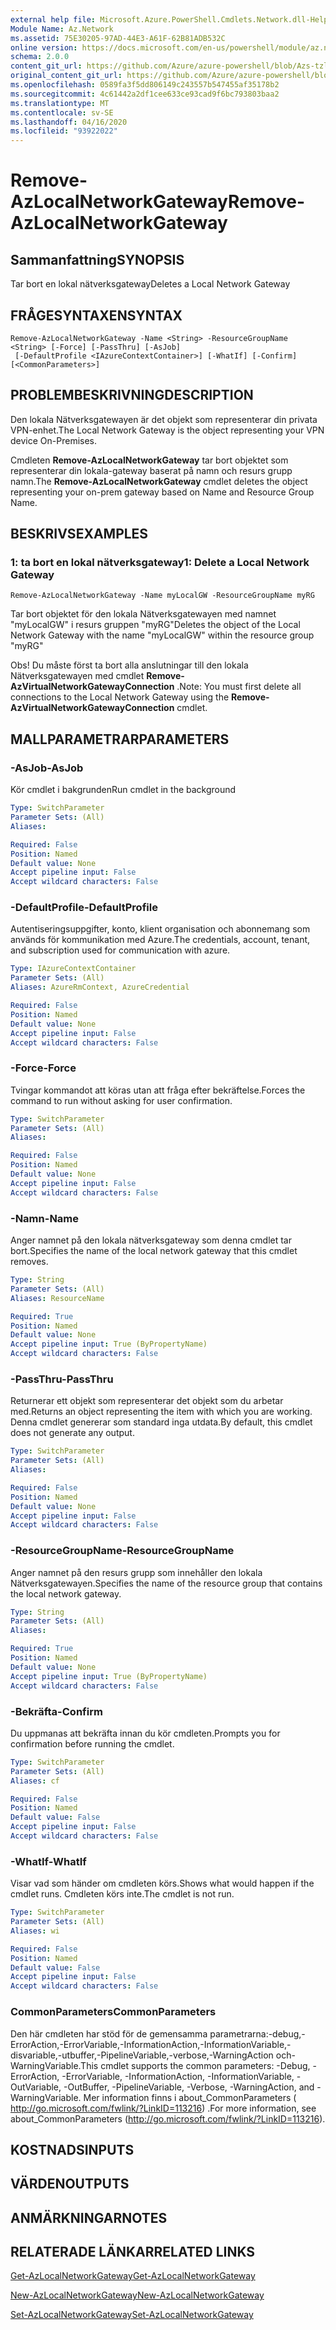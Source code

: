 ```yaml
---
external help file: Microsoft.Azure.PowerShell.Cmdlets.Network.dll-Help.xml
Module Name: Az.Network
ms.assetid: 75E30205-97AD-44E3-A61F-62B81ADB532C
online version: https://docs.microsoft.com/en-us/powershell/module/az.network/remove-azlocalnetworkgateway
schema: 2.0.0
content_git_url: https://github.com/Azure/azure-powershell/blob/Azs-tzl/src/Network/Network/help/Remove-AzLocalNetworkGateway.md
original_content_git_url: https://github.com/Azure/azure-powershell/blob/Azs-tzl/src/Network/Network/help/Remove-AzLocalNetworkGateway.md
ms.openlocfilehash: 0589fa3f5dd806149c243557b547455af35178b2
ms.sourcegitcommit: 4c61442a2df1cee633ce93cad9f6bc793803baa2
ms.translationtype: MT
ms.contentlocale: sv-SE
ms.lasthandoff: 04/16/2020
ms.locfileid: "93922022"
---
```

# <span data-ttu-id="02fbd-101">Remove-AzLocalNetworkGateway</span><span class="sxs-lookup"><span data-stu-id="02fbd-101">Remove-AzLocalNetworkGateway</span></span>

## <span data-ttu-id="02fbd-102">Sammanfattning</span><span class="sxs-lookup"><span data-stu-id="02fbd-102">SYNOPSIS</span></span>
<span data-ttu-id="02fbd-103">Tar bort en lokal nätverksgateway</span><span class="sxs-lookup"><span data-stu-id="02fbd-103">Deletes a Local Network Gateway</span></span>

## <span data-ttu-id="02fbd-104">FRÅGESYNTAXEN</span><span class="sxs-lookup"><span data-stu-id="02fbd-104">SYNTAX</span></span>

```
Remove-AzLocalNetworkGateway -Name <String> -ResourceGroupName <String> [-Force] [-PassThru] [-AsJob]
 [-DefaultProfile <IAzureContextContainer>] [-WhatIf] [-Confirm] [<CommonParameters>]
```

## <span data-ttu-id="02fbd-105">PROBLEMBESKRIVNING</span><span class="sxs-lookup"><span data-stu-id="02fbd-105">DESCRIPTION</span></span>
<span data-ttu-id="02fbd-106">Den lokala Nätverksgatewayen är det objekt som representerar din privata VPN-enhet.</span><span class="sxs-lookup"><span data-stu-id="02fbd-106">The Local Network Gateway is the object representing your VPN device On-Premises.</span></span>

<span data-ttu-id="02fbd-107">Cmdleten **Remove-AzLocalNetworkGateway** tar bort objektet som representerar din lokala-gateway baserat på namn och resurs grupp namn.</span><span class="sxs-lookup"><span data-stu-id="02fbd-107">The **Remove-AzLocalNetworkGateway** cmdlet deletes the object representing your on-prem gateway based on Name and Resource Group Name.</span></span>

## <span data-ttu-id="02fbd-108">BESKRIVS</span><span class="sxs-lookup"><span data-stu-id="02fbd-108">EXAMPLES</span></span>

### <span data-ttu-id="02fbd-109">1: ta bort en lokal nätverksgateway</span><span class="sxs-lookup"><span data-stu-id="02fbd-109">1: Delete a Local Network Gateway</span></span>
```
Remove-AzLocalNetworkGateway -Name myLocalGW -ResourceGroupName myRG
```

<span data-ttu-id="02fbd-110">Tar bort objektet för den lokala Nätverksgatewayen med namnet "myLocalGW" i resurs gruppen "myRG"</span><span class="sxs-lookup"><span data-stu-id="02fbd-110">Deletes the object of the Local Network Gateway with the name "myLocalGW" within the resource group "myRG"</span></span>

<span data-ttu-id="02fbd-111">Obs! Du måste först ta bort alla anslutningar till den lokala Nätverksgatewayen med cmdlet **Remove-AzVirtualNetworkGatewayConnection** .</span><span class="sxs-lookup"><span data-stu-id="02fbd-111">Note: You must first delete all connections to the Local Network Gateway using the **Remove-AzVirtualNetworkGatewayConnection** cmdlet.</span></span>

## <span data-ttu-id="02fbd-112">MALLPARAMETRAR</span><span class="sxs-lookup"><span data-stu-id="02fbd-112">PARAMETERS</span></span>

### <span data-ttu-id="02fbd-113">-AsJob</span><span class="sxs-lookup"><span data-stu-id="02fbd-113">-AsJob</span></span>
<span data-ttu-id="02fbd-114">Kör cmdlet i bakgrunden</span><span class="sxs-lookup"><span data-stu-id="02fbd-114">Run cmdlet in the background</span></span>

```yaml
Type: SwitchParameter
Parameter Sets: (All)
Aliases: 

Required: False
Position: Named
Default value: None
Accept pipeline input: False
Accept wildcard characters: False
```

### <span data-ttu-id="02fbd-115">-DefaultProfile</span><span class="sxs-lookup"><span data-stu-id="02fbd-115">-DefaultProfile</span></span>
<span data-ttu-id="02fbd-116">Autentiseringsuppgifter, konto, klient organisation och abonnemang som används för kommunikation med Azure.</span><span class="sxs-lookup"><span data-stu-id="02fbd-116">The credentials, account, tenant, and subscription used for communication with azure.</span></span>

```yaml
Type: IAzureContextContainer
Parameter Sets: (All)
Aliases: AzureRmContext, AzureCredential

Required: False
Position: Named
Default value: None
Accept pipeline input: False
Accept wildcard characters: False
```

### <span data-ttu-id="02fbd-117">-Force</span><span class="sxs-lookup"><span data-stu-id="02fbd-117">-Force</span></span>
<span data-ttu-id="02fbd-118">Tvingar kommandot att köras utan att fråga efter bekräftelse.</span><span class="sxs-lookup"><span data-stu-id="02fbd-118">Forces the command to run without asking for user confirmation.</span></span>

```yaml
Type: SwitchParameter
Parameter Sets: (All)
Aliases: 

Required: False
Position: Named
Default value: None
Accept pipeline input: False
Accept wildcard characters: False
```

### <span data-ttu-id="02fbd-119">-Namn</span><span class="sxs-lookup"><span data-stu-id="02fbd-119">-Name</span></span>
<span data-ttu-id="02fbd-120">Anger namnet på den lokala nätverksgateway som denna cmdlet tar bort.</span><span class="sxs-lookup"><span data-stu-id="02fbd-120">Specifies the name of the local network gateway that this cmdlet removes.</span></span>

```yaml
Type: String
Parameter Sets: (All)
Aliases: ResourceName

Required: True
Position: Named
Default value: None
Accept pipeline input: True (ByPropertyName)
Accept wildcard characters: False
```

### <span data-ttu-id="02fbd-121">-PassThru</span><span class="sxs-lookup"><span data-stu-id="02fbd-121">-PassThru</span></span>
<span data-ttu-id="02fbd-122">Returnerar ett objekt som representerar det objekt som du arbetar med.</span><span class="sxs-lookup"><span data-stu-id="02fbd-122">Returns an object representing the item with which you are working.</span></span>
<span data-ttu-id="02fbd-123">Denna cmdlet genererar som standard inga utdata.</span><span class="sxs-lookup"><span data-stu-id="02fbd-123">By default, this cmdlet does not generate any output.</span></span>

```yaml
Type: SwitchParameter
Parameter Sets: (All)
Aliases: 

Required: False
Position: Named
Default value: None
Accept pipeline input: False
Accept wildcard characters: False
```

### <span data-ttu-id="02fbd-124">-ResourceGroupName</span><span class="sxs-lookup"><span data-stu-id="02fbd-124">-ResourceGroupName</span></span>
<span data-ttu-id="02fbd-125">Anger namnet på den resurs grupp som innehåller den lokala Nätverksgatewayen.</span><span class="sxs-lookup"><span data-stu-id="02fbd-125">Specifies the name of the resource group that contains the local network gateway.</span></span>

```yaml
Type: String
Parameter Sets: (All)
Aliases: 

Required: True
Position: Named
Default value: None
Accept pipeline input: True (ByPropertyName)
Accept wildcard characters: False
```

### <span data-ttu-id="02fbd-126">-Bekräfta</span><span class="sxs-lookup"><span data-stu-id="02fbd-126">-Confirm</span></span>
<span data-ttu-id="02fbd-127">Du uppmanas att bekräfta innan du kör cmdleten.</span><span class="sxs-lookup"><span data-stu-id="02fbd-127">Prompts you for confirmation before running the cmdlet.</span></span>

```yaml
Type: SwitchParameter
Parameter Sets: (All)
Aliases: cf

Required: False
Position: Named
Default value: False
Accept pipeline input: False
Accept wildcard characters: False
```

### <span data-ttu-id="02fbd-128">-WhatIf</span><span class="sxs-lookup"><span data-stu-id="02fbd-128">-WhatIf</span></span>
<span data-ttu-id="02fbd-129">Visar vad som händer om cmdleten körs.</span><span class="sxs-lookup"><span data-stu-id="02fbd-129">Shows what would happen if the cmdlet runs.</span></span>
<span data-ttu-id="02fbd-130">Cmdleten körs inte.</span><span class="sxs-lookup"><span data-stu-id="02fbd-130">The cmdlet is not run.</span></span>

```yaml
Type: SwitchParameter
Parameter Sets: (All)
Aliases: wi

Required: False
Position: Named
Default value: False
Accept pipeline input: False
Accept wildcard characters: False
```

### <span data-ttu-id="02fbd-131">CommonParameters</span><span class="sxs-lookup"><span data-stu-id="02fbd-131">CommonParameters</span></span>
<span data-ttu-id="02fbd-132">Den här cmdleten har stöd för de gemensamma parametrarna:-debug,-ErrorAction,-ErrorVariable,-InformationAction,-InformationVariable,-disvariable,-utbuffer,-PipelineVariable,-verbose,-WarningAction och-WarningVariable.</span><span class="sxs-lookup"><span data-stu-id="02fbd-132">This cmdlet supports the common parameters: -Debug, -ErrorAction, -ErrorVariable, -InformationAction, -InformationVariable, -OutVariable, -OutBuffer, -PipelineVariable, -Verbose, -WarningAction, and -WarningVariable.</span></span> <span data-ttu-id="02fbd-133">Mer information finns i about_CommonParameters ( http://go.microsoft.com/fwlink/?LinkID=113216) .</span><span class="sxs-lookup"><span data-stu-id="02fbd-133">For more information, see about_CommonParameters (http://go.microsoft.com/fwlink/?LinkID=113216).</span></span>

## <span data-ttu-id="02fbd-134">KOSTNADS</span><span class="sxs-lookup"><span data-stu-id="02fbd-134">INPUTS</span></span>

## <span data-ttu-id="02fbd-135">VÄRDEN</span><span class="sxs-lookup"><span data-stu-id="02fbd-135">OUTPUTS</span></span>

## <span data-ttu-id="02fbd-136">ANMÄRKNINGAR</span><span class="sxs-lookup"><span data-stu-id="02fbd-136">NOTES</span></span>

## <span data-ttu-id="02fbd-137">RELATERADE LÄNKAR</span><span class="sxs-lookup"><span data-stu-id="02fbd-137">RELATED LINKS</span></span>

[<span data-ttu-id="02fbd-138">Get-AzLocalNetworkGateway</span><span class="sxs-lookup"><span data-stu-id="02fbd-138">Get-AzLocalNetworkGateway</span></span>](./Get-AzLocalNetworkGateway.md)

[<span data-ttu-id="02fbd-139">New-AzLocalNetworkGateway</span><span class="sxs-lookup"><span data-stu-id="02fbd-139">New-AzLocalNetworkGateway</span></span>](./New-AzLocalNetworkGateway.md)

[<span data-ttu-id="02fbd-140">Set-AzLocalNetworkGateway</span><span class="sxs-lookup"><span data-stu-id="02fbd-140">Set-AzLocalNetworkGateway</span></span>](./Set-AzLocalNetworkGateway.md)


